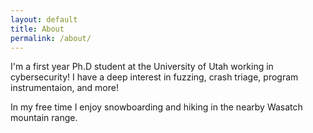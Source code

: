```yaml
---
layout: default
title: About
permalink: /about/
---
```


I'm a first year Ph.D student at the University of Utah working in cybersecurity! I have a deep interest in fuzzing, crash triage, program instrumentaion, and more!

In my free time I enjoy snowboarding and hiking in the nearby Wasatch mountain range.

